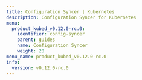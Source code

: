 ```yaml
---
title: Configuration Syncer | Kubernetes
description: Configuration Syncer for Kubernetes
menu:
  product_kubed_v0.12.0-rc.0:
    identifier: config-syncer
    parent: guides
    name: Configuration Syncer
    weight: 20
menu_name: product_kubed_v0.12.0-rc.0
info:
  version: v0.12.0-rc.0
---
```


